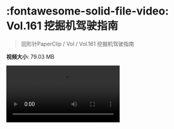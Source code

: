 # :fontawesome-solid-file-video: Vol.161 挖掘机驾驶指南

> 回形针PaperClip / Vol / Vol.161 挖掘机驾驶指南

**视频大小**: 79.03 MB

<div class="video"><video src="https://file.hsyhx.top/archive/回形针PaperClip/Vol/Vol.161 挖掘机驾驶指南.mp4" controls preload>🤔 您的浏览器不支持 video 标签</video></div>